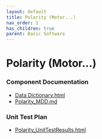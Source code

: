 ```yaml
---
layout: default
title: Polarity (Motor...)
nav_order: 1
has_children: true
parent: Basic Software
---
```

# Polarity (Motor...)
### Component Documentation

- [Data Dictionary.html](doc/Data%20Dictionary.html)
- [Polarity_MDD.md](doc/Polarity_MDD.md)

### Unit Test Plan

- [Polarity_UnitTestResults.html](utp/Tessy/report/Polarity_UnitTestResults.html)

